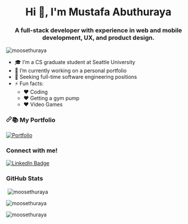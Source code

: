 <h1 align="center">Hi 👋, I'm Mustafa Abuthuraya</h1>
<h3 align="center">A full-stack developer with experience in web and mobile development, UX, and product design.</h3>

<p align="left"> <img src="https://komarev.com/ghpvc/?username=moosethuraya&label=Profile%20views&color=0e75b6&style=flat" alt="moosethuraya" /> </p>

- 🎓 I’m a CS graduate student at Seattle University
- 🌱 I’m currently working on a personal portfolio
- 👀 Seeking full-time software engineering positions
- ⚡ Fun facts:
     - ❤️ Coding
     - ❤️ Getting a gym pump
     - ❤️ Video Games
   
<!-- Porfolio Section -->
<h3 dir="auto"><a id="user-content--my-portfolio" class="anchor" aria-hidden="true" href="#-my-portfolio"><svg class="octicon octicon-link" viewBox="0 0 16 16" version="1.1" width="16" height="16" aria-hidden="true"><path fill-rule="evenodd" d="M7.775 3.275a.75.75 0 001.06 1.06l1.25-1.25a2 2 0 112.83 2.83l-2.5 2.5a2 2 0 01-2.83 0 .75.75 0 00-1.06 1.06 3.5 3.5 0 004.95 0l2.5-2.5a3.5 3.5 0 00-4.95-4.95l-1.25 1.25zm-4.69 9.64a2 2 0 010-2.83l2.5-2.5a2 2 0 012.83 0 .75.75 0 001.06-1.06 3.5 3.5 0 00-4.95 0l-2.5 2.5a3.5 3.5 0 004.95 4.95l1.25-1.25a.75.75 0 00-1.06-1.06l-1.25 1.25a2 2 0 01-2.83 0z"></path></svg></a><g-emoji class="g-emoji" alias="books" fallback-src="https://github.githubassets.com/images/icons/emoji/unicode/1f4da.png">📚</g-emoji> My Portfolio</h3>
<a href="">
<img src="https://camo.githubusercontent.com/7614af42683cc417269cfb48b171165eff8d5242b00248a7ca5d2a01633eed0e/68747470733a2f2f696d672e736869656c64732e696f2f62616467652f2d506f7274666f6c696f2d677265656e3f7374796c653d666f722d7468652d626164676526" alt="Portfolio" data-canonical-src="https://img.shields.io/badge/-Portfolio-green?style=for-the-badge&amp;" style="max-width: 100%;">
</a>

<h3 align="left">Connect with me!</h3>
<p align="left">
<a href="https://www.linkedin.com/in/mustafaabuthuraya/">
<img alt="LinkedIn Badge" src="https://camo.githubusercontent.com/9cb370f3697b1478cde0f315031d9395586cfa283150a92f55bd767189587662/68747470733a2f2f696d672e736869656c64732e696f2f62616467652f4c696e6b6564496e2d3065373661383f7374796c653d666f722d7468652d6261646765266c6f676f3d6c696e6b6564696e266c6f676f436f6c6f723d7768697465" data-canonical-src="https://img.shields.io/badge/LinkedIn-0e76a8?style=for-the-badge&amp;logo=linkedin&amp;logoColor=white" style="max-width: 100%;">
</a>
<h3 align="left">GitHub Stats </h3>

<p>&nbsp;<img align="center" src="https://github-readme-stats.vercel.app/api?username=moosethuraya&theme=radical&show_icons=true&locale=en" alt="moosethuraya" /></p>

<p><img align="center" src="https://github-readme-streak-stats.herokuapp.com/?user=moosethuraya&theme=radical&" alt="moosethuraya" /></p>

<p><img align="left" src="https://github-readme-stats.vercel.app/api/top-langs?username=moosethuraya&theme=radical&show_icons=true&locale=en&layout=compact" alt="moosethuraya" /></p>
